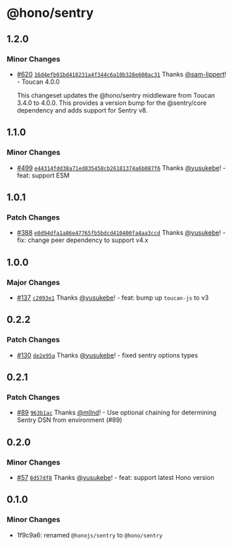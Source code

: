 # @hono/sentry

## 1.2.0

### Minor Changes

- [#620](https://github.com/honojs/middleware/pull/620) [`16d4efb01bd418231a4f344c6a10b328e600ac31`](https://github.com/honojs/middleware/commit/16d4efb01bd418231a4f344c6a10b328e600ac31) Thanks [@sam-lippert](https://github.com/sam-lippert)! - Toucan 4.0.0

  This changeset updates the @hono/sentry middleware from Toucan 3.4.0 to 4.0.0. This provides a version bump for the @sentry/core dependency and adds support for Sentry v8.

## 1.1.0

### Minor Changes

- [#499](https://github.com/honojs/middleware/pull/499) [`e44314fdd38a71ed835458cb26181374a6b087f6`](https://github.com/honojs/middleware/commit/e44314fdd38a71ed835458cb26181374a6b087f6) Thanks [@yusukebe](https://github.com/yusukebe)! - feat: support ESM

## 1.0.1

### Patch Changes

- [#388](https://github.com/honojs/middleware/pull/388) [`e0d94dfa1a86e47765fb5bdcd410400fa4aa3ccd`](https://github.com/honojs/middleware/commit/e0d94dfa1a86e47765fb5bdcd410400fa4aa3ccd) Thanks [@yusukebe](https://github.com/yusukebe)! - fix: change peer dependency to support v4.x

## 1.0.0

### Major Changes

- [#137](https://github.com/honojs/middleware/pull/137) [`c2093e1`](https://github.com/honojs/middleware/commit/c2093e17e0b3fa7d257692a8d33aaa1fedaf6897) Thanks [@yusukebe](https://github.com/yusukebe)! - feat: bump up `toucan-js` to v3

## 0.2.2

### Patch Changes

- [#130](https://github.com/honojs/middleware/pull/130) [`de2e95a`](https://github.com/honojs/middleware/commit/de2e95a59e4c02b9e985f9e3f81792b7890c922d) Thanks [@yusukebe](https://github.com/yusukebe)! - fixed sentry options types

## 0.2.1

### Patch Changes

- [#89](https://github.com/honojs/middleware/pull/89) [`963b1ac`](https://github.com/honojs/middleware/commit/963b1ac0de4083b8d0fc7c8d2f9f0202e9d15bfd) Thanks [@mllnd](https://github.com/mllnd)! - Use optional chaining for determining Sentry DSN from environment (#89)

## 0.2.0

### Minor Changes

- [#57](https://github.com/honojs/middleware/pull/57) [`8d57df8`](https://github.com/honojs/middleware/commit/8d57df889d472fe9c40f468ce2103fe9880ff91b) Thanks [@yusukebe](https://github.com/yusukebe)! - feat: support latest Hono version

## 0.1.0

### Minor Changes

- 1f9c9a6: renamed `@honojs/sentry` to `@hono/sentry`
